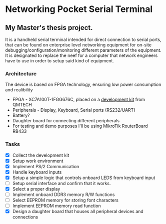 # Networking Pocket Serial Terminal
## My Master's thesis project.

It is a handheld serial terminal intended for direct connection to serial ports, that can be found on enterprise level networking equipment for on-site debugging/configuration/monitoring different parameters of the equipment. It is designated to replace the neef for a computer that network engineers have to use in order to setup said kind of equipment. 

### Architecture
The device is based on FPGA technology, ensuring low power consumption and realibility

* FPGA - XC7A100T-1FGG676C, placed on a [development kit](https://github.com/ChinaQMTECH/QM_XC7A100T_WUKONG_BOARD) from QMTECH
* Peripherals - Display, Keyboard, Serial ports (RS232/UART)
* Battery?
* Daughter board for connecting different peripherals
* For testing and demo purposes I'll be using MikroTik RouterBoard RB433

### Tasks
- [x] Collect the development kit
- [x] Setup work environment
- [x] Implement PS/2 Communication
- [x] Handle keyboard inputs
- [x] Setup a simple logic that controls onboard LEDS from keyboard input
- [ ] Setup serial interface and confirm that it works.
- [x] Select a proper display
- [ ] Implement onboard DDR3 memory R/W functions
- [ ] Select EEPROM memory for storing font characters
- [ ] Implement EEPROM memory read function
- [x] Design a daughter board that houses all peripheral devices and connections
